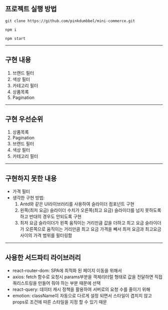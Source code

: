 ## 프로젝트 실행 방법

```
git clone https://github.com/pinkdumbbel/mini-commerce.git

npm i

npm start
```

---

## 구현 내용

1. 브랜드 필터
2. 색상 필터
3. 카테고리 필터
4. 상품목록
5. Pagination

---

## 구현 우선순위

1. 상품목록
2. Pagination
3. 브랜드 필터
4. 색상 필터
5. 카테고리 필터

---

## 구현하지 못한 내용

- 가격 필터
- 생각한 구현 방법:
  1. Antd와 같은 UI라이브러리를 사용하여 슬라이더 컴포넌트 구현
  2. 왼쪽(최저 요금) 슬라이더 수치가 오른쪽(최고 요금) 슬라이더를 넘지 못하도록 하고 반대의 경우도 안되도록 구현
  3. 최저 요금 슬라이더가 왼쪽 움직이는 거리만큼 값을 더하고 최고 요금 슬라이더가 오른쪽으로 움직이는 거리만큼 최고 요금 가격을 빼서 최저 요금과 최고요금 사이의 가격 범위를 필터링함

---

## 사용한 서드파티 라이브러리

- react-router-dom: SPA에 최적화 된 페이지 이동을 위해서
- axios: fetch 함수로 요청시 params부분을 객체리터럴 형태로 값을 전달하면 직접 쿼리스트링을 만들어 줘야 하는 부분 때문에 선택
- react-query: 데이터 캐시 정책을 활용하여 서버로의 요청 수를 줄이기 위해
- emotion: className이 자동으로 다르게 설정 되면서 스타일이 겹치지 않고 props로 조건에 따른 스타일을 지정 할 수 있기 때문
